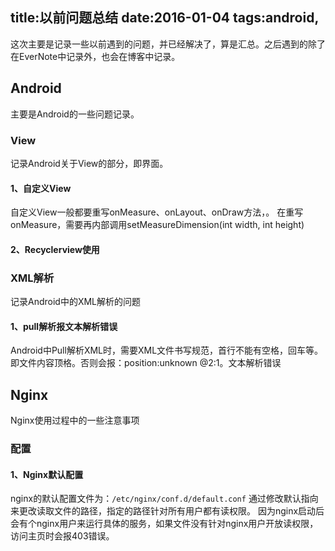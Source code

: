 ﻿title:以前问题总结
date:2016-01-04
tags:android, 
---
这次主要是记录一些以前遇到的问题，并已经解决了，算是汇总。之后遇到的除了在EverNote中记录外，也会在博客中记录。

## Android
主要是Android的一些问题记录。

### View
记录Android关于View的部分，即界面。

#### 1、自定义View
自定义View一般都要重写onMeasure、onLayout、onDraw方法，。
在重写onMeasure，需要再内部调用setMeasureDimension(int width, int height)

#### 2、Recyclerview使用

### XML解析
记录Android中的XML解析的问题

#### 1、pull解析报文本解析错误
Android中Pull解析XML时，需要XML文件书写规范，首行不能有空格，回车等。即文件内容顶格。否则会报：position:unknown @2:1。文本解析错误


## Nginx
Nginx使用过程中的一些注意事项

### 配置

#### 1、Nginx默认配置
nginx的默认配置文件为：`/etc/nginx/conf.d/default.conf`
通过修改默认指向来更改读取文件的路径，指定的路径针对所有用户都有读权限。
因为nginx启动后会有个nginx用户来运行具体的服务，如果文件没有针对nginx用户开放读权限，访问主页时会报403错误。
